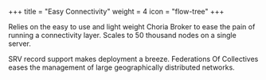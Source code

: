 +++
title = "Easy Connectivity"
weight = 4
icon = "flow-tree"
+++

Relies on the easy to use and light weight Choria Broker to ease the pain of running a connectivity layer.  Scales to 50 thousand nodes on a single server.

SRV record support makes deployment a breeze.  Federations Of Collectives eases the management of large geographically distributed networks.
